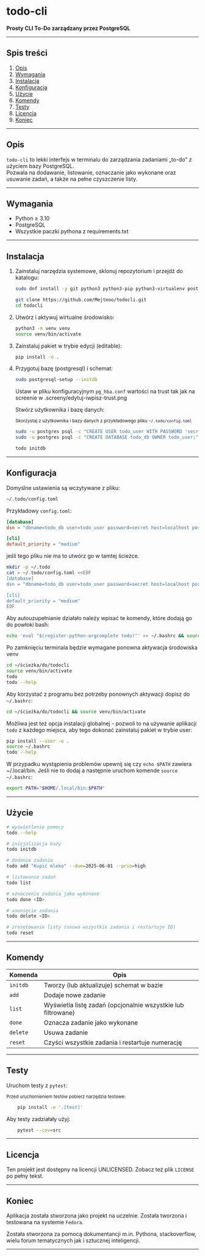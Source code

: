 
# todo-cli

**Prosty CLI To-Do zarządzany przez PostgreSQL**

---

## Spis treści

1. [Opis](#opis)  
2. [Wymagania](#wymagania)  
3. [Instalacja](#instalacja)  
4. [Konfiguracja](#konfiguracja)  
5. [Użycie](#użycie)  
6. [Komendy](#komendy)
7. [Testy](#testy)
8. [Licencja](#licencja)
9. [Koniec](#Koniec)

---

## Opis

`todo-cli` to lekki interfejs w terminalu do zarządzania zadaniami „to-do” z użyciem bazy PostgreSQL.  
Pozwala na dodawanie, listowanie, oznaczanie jako wykonane oraz usuwanie zadań, a także na pełne czyszczenie listy.

---

## Wymagania

- Python ≥ 3.10  
- PostgreSQL  
- Wszystkie paczki pythona z requirements.txt  

---

## Instalacja

1. Zainstaluj narzędzia systemowe, sklonuj repozytorium i przejdź do katalogu:

    ```bash
    sudo dnf install -y git python3 python3-pip python3-virtualenv postgresql postgresql-server postgresql-contrib
    ```
    ```bash
    git clone https://github.com/Mejteoo/todocli.git
    cd todocli
    ```

2. Utwórz i aktywuj wirtualne środowisko:

    ```bash
    python3 -m venv venv
    source venv/bin/activate
    ```

3. Zainstaluj pakiet w trybie edycji (editable):

    ```bash
    pip install -e .
    ```

4. Przygotuj bazę (postgresql) i schemat:

    ```bash
    sudo postgresql-setup --initdb
    ```
    Ustaw w pliku konfiguracyjnym `pg_hba.conf` wartości na trust tak jak na screenie w .screeny/edytuj-iwpisz-trust.png

   Stwórz użytkownika i bazę danych:
   
   <sup>Skorzystaj z użytkownika i bazy danych z przykładowego pliku `~/.todo/config.toml` </sup>
    ```bash
    sudo -u postgres psql -c "CREATE USER todo_user WITH PASSWORD 'secret';"
    sudo -u postgres psql -c "CREATE DATABASE todo_db OWNER todo_user;"

    todo initdb
    ```

---

## Konfiguracja

Domyślne ustawienia są wczytywane z pliku:

```bash
~/.todo/config.toml
```

Przykładowy `config.toml`:

```toml
[database]
dsn = "dbname=todo_db user=todo_user password=secret host=localhost port=5432"

[cli]
default_priority = "medium"
```
jeśli tego pliku nie ma to utwórz go w tamtej ścieżce.
```bash
mkdir -p ~/.todo
cat > ~/.todo/config.toml <<EOF
[database]
dsn = "dbname=todo_db user=todo_user password=secret host=localhost port=5432"

[cli]
default_priority = "medium"
EOF
```
Aby autouzupełnianie działało należy wpisać te komendy, które dodają go do powłoki bash:
```bash
echo 'eval "$(register-python-argcomplete todo)"' >> ~/.bashrc && source ~/.bashrc
```


Po zamknięciu terminala będzie wymagane ponowna aktywacja środowiska venv
```bash
cd ~/ścieżka/do/todocli
source venv/bin/activate
todo
todo --help
```
Aby korzystać z programu bez potrzeby ponownych aktywacji dopisz do `~/.bashrc`:
```bash
cd ~/ścieżka/do/todocli && source venv/bin/activate
```
Możliwa jest też opcja instalacji globalnej - pozwoli to na używanie aplikacji `todo` z każdego miejsca, aby tego dokonać zainstaluj pakiet w trybie user:
```bash
pip install --user -e .
source ~/.bashrc
todo --help
```

W przypadku wystąpienia problemów upewnij się czy `echo $PATH` zawiera ~/.local/bin. Jeśli nie to dodaj a następnie uruchom komende `source ~/.bashrc`:
```bash
export PATH="$HOME/.local/bin:$PATH"
```

---

## Użycie

```bash
# wyświetlenie pomocy
todo --help

# inicjalizacja bazy
todo initdb

# dodanie zadania
todo add "Kupić mleko" --due=2025-06-01 --prio=high

# listowanie zadań
todo list

# oznaczenie zadania jako wykonane
todo done <ID>

# usunięcie zadania
todo delete <ID>

# zresetowanie listy (usuwa wszystkie zadania i restartuje ID)
todo reset
```

---

## Komendy

| Komenda  | Opis                                                         |
| -------- | ------------------------------------------------------------ |
| `initdb` | Tworzy (lub aktualizuje) schemat w bazie                     |
| `add`    | Dodaje nowe zadanie                                          |
| `list`   | Wyświetla listę zadań (opcjonalnie wszystkie lub filtrowane) |
| `done`   | Oznacza zadanie jako wykonane                                |
| `delete` | Usuwa zadanie                                                |
| `reset`  | Czyści wszystkie zadania i restartuje numerację              |

---

## Testy

Uruchom testy z `pytest`:

<sub>
Przed uruchomieniem testów pobierz narzędzia testowe:
</sub>
    
```bash
    pip install -e '.[test]'
```

Aby testy zadziałały użyj:
```bash
    pytest --cov=src

```
---

## Licencja

Ten projekt jest dostępny na licencji UNLICENSED. Zobacz też plik `LICENSE` po pełny tekst.

---
## Koniec
Aplikacja została stworzona jako projekt na uczelnie. Została tworzona i testowana na systemie `Fedora`.

Została stworzona za pomocą dokumentancji m.in. Pythona, stackoverflow, wielu forum tematycznych jak i sztucznej inteligencji.



---
